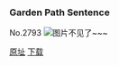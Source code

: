 ### Garden Path Sentence
No.2793
![图片不见了~~~](https://imgs.xkcd.com/comics/garden_path_sentence.png)

[原址](https://xkcd.com//2793) [下载](https://imgs.xkcd.com/comics/garden_path_sentence.png)


